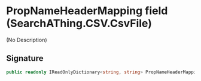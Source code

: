 # PropNameHeaderMapping field (SearchAThing.CSV.CsvFile<T>)
(No Description)

## Signature
```csharp
public readonly IReadOnlyDictionary<string, string> PropNameHeaderMapping;
```
